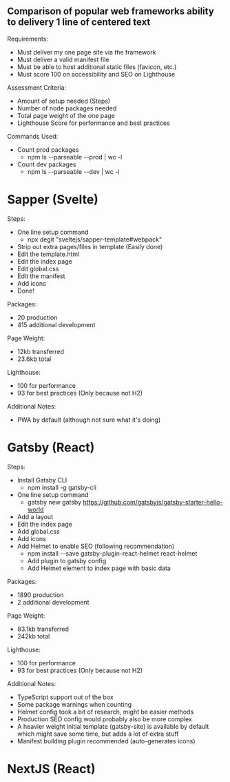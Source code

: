 ## Comparison of popular web frameworks ability to delivery 1 line of centered text

Requirements:

- Must deliver my one page site via the framework
- Must deliver a valid manifest file
- Must be able to host additional static files (favicon, etc.)
- Must score 100 on accessibility and SEO on Lighthouse

Assessment Criteria:

- Amount of setup needed (Steps)
- Number of node packages needed
- Total page weight of the one page
- Lighthouse Score for performance and best practices

Commands Used:

- Count prod packages
    - npm ls --parseable --prod | wc -l
- Count dev packages
    - npm ls --parseable --dev | wc -l

# Sapper (Svelte)

Steps:

- One line setup command
    - npx degit "sveltejs/sapper-template#webpack"
- Strip out extra pages/files in template (Easily done)
- Edit the template.html
- Edit the index page
- Edit global.css
- Edit the manifest
- Add icons
- Done!

Packages:

- 20 production
- 415 additional development

Page Weight:

- 12kb transferred
- 23.6kb total

Lighthouse:

- 100 for performance
- 93 for best practices (Only because not H2)

Additional Notes:

- PWA by default (although not sure what it's doing)

# Gatsby (React)

Steps:

- Install Gatsby CLI
    - npm install -g gatsby-cli
- One line setup command
    - gatsby new gatsby https://github.com/gatsbyjs/gatsby-starter-hello-world
- Add a layout
- Edit the index page
- Add global.css
- Add icons
- Add Helmet to enable SEO (following recommendation)
    - npm install --save gatsby-plugin-react-helmet react-helmet
    - Add plugin to gatsby config
    - Add Helmet element to index page with basic data

Packages:

- 1890 production
- 2 additional development

Page Weight:

- 83.1kb transferred
- 242kb total

Lighthouse:

- 100 for performance
- 93 for best practices (Only because not H2)

Additional Notes:

- TypeScript support out of the box
- Some package warnings when counting
- Helmet config took a bit of research, might be easier methods
- Production SEO config would probably also be more complex
- A heavier weight initial template (gatsby-site) is available by default which might save some time, but adds a lot of extra stuff
- Manifest building plugin recommended (auto-generates icons)

# NextJS (React)


